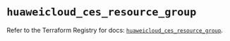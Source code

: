 # `huaweicloud_ces_resource_group`

Refer to the Terraform Registry for docs: [`huaweicloud_ces_resource_group`](https://registry.terraform.io/providers/huaweicloud/huaweicloud/1.71.1/docs/resources/ces_resource_group).

